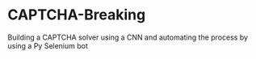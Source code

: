 # CAPTCHA-Breaking
Building a CAPTCHA solver using a CNN and automating the process by using a Py Selenium bot
